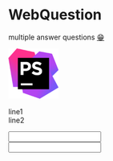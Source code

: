 # WebQuestion

multiple answer questions
[😁](https://nguyenhuy158.github.io/WebQuestion/)

<img src="php.png" width="100" style="">

line1 <br>
line2

<input type='text' >
<br>
<input type='number' >
<br>
